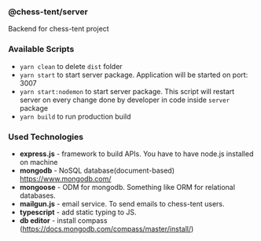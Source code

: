 ### @chess-tent/server

Backend for chess-tent project

### Available Scripts

- `yarn clean` to delete `dist` folder
- `yarn start` to start server package. Application will be started on port: 3007
- `yarn start:nodemon` to start server package. This script will restart server on every change done by
  developer in code inside `server` package
- `yarn build` to run production build

### Used Technologies

- **express.js** - framework to build APIs. You have to have node.js installed on machine
- **mongodb** - NoSQL database(document-based) https://www.mongodb.com/
- **mongoose** - ODM for mongodb. Something like ORM for relational databases.
- **mailgun.js** - email service. To send emails to chess-tent users.
- **typescript** - add static typing to JS.
- **db editor** - install compass (https://docs.mongodb.com/compass/master/install/)

